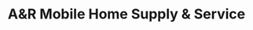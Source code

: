 ---
title: "A&R Mobile Home Supply & Service"
url: /cabot/aundr-mobile-home-supply-und-service/
shop: Baumarkt
---